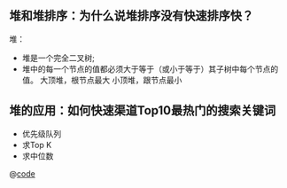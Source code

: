## 堆和堆排序：为什么说堆排序没有快速排序快？

堆：
* 堆是一个完全二叉树;
* 堆中的每一个节点的值都必须大于等于（或小于等于）其子树中每个节点的值。
大顶堆，根节点最大
小顶堆，跟节点最小


## 堆的应用：如何快速渠道Top10最热门的搜索关键词

* 优先级队列
* 求Top K
* 求中位数

@[code](./heap.js)
